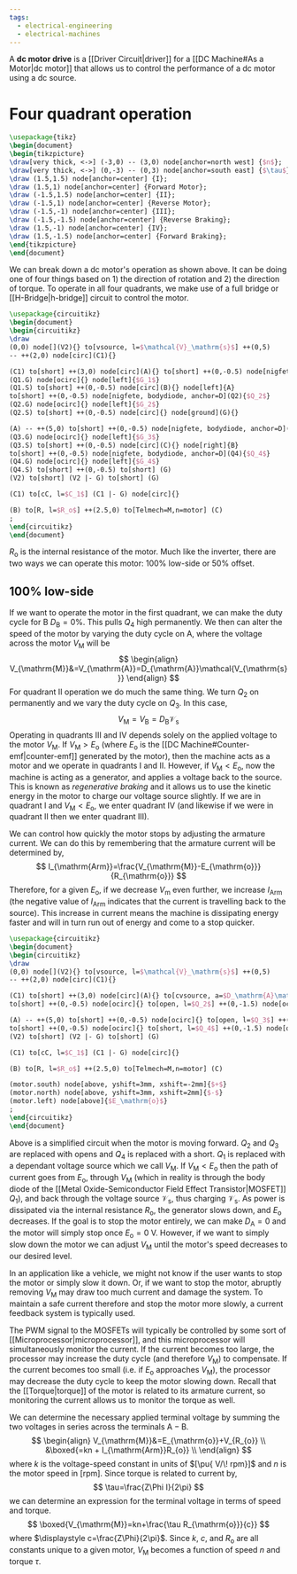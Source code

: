 ```yaml
---
tags:
  - electrical-engineering
  - electrical-machines
---
```

A **dc motor drive** is a [[Driver Circuit|driver]] for a [[DC Machine#As a Motor|dc motor]] that allows us to control the performance of a dc motor using a dc source.
# Four quadrant operation
```tikz
\usepackage{tikz}
\begin{document}
\begin{tikzpicture}
\draw[very thick, <->] (-3,0) -- (3,0) node[anchor=north west] {$n$};
\draw[very thick, <->] (0,-3) -- (0,3) node[anchor=south east] {$\tau$};
\draw (1.5,1.5) node[anchor=center] {I};
\draw (1.5,1) node[anchor=center] {Forward Motor};
\draw (-1.5,1.5) node[anchor=center] {II};
\draw (-1.5,1) node[anchor=center] {Reverse Motor};
\draw (-1.5,-1) node[anchor=center] {III};
\draw (-1.5,-1.5) node[anchor=center] {Reverse Braking};
\draw (1.5,-1) node[anchor=center] {IV};
\draw (1.5,-1.5) node[anchor=center] {Forward Braking};
\end{tikzpicture}
\end{document}
```
We can break down a dc motor's operation as shown above. It can be doing one of four things based on 1) the direction of rotation and 2) the direction of torque. To operate in all four quadrants, we make use of a full bridge or [[H-Bridge|h-bridge]] circuit to control the motor.
```tikz
\usepackage{circuitikz}
\begin{document}
\begin{circuitikz}
\draw
(0,0) node[](V2){} to[vsource, l=$\mathcal{V}_\mathrm{s}$] ++(0,5)
-- ++(2,0) node[circ](C1){}

(C1) to[short] ++(3,0) node[circ](A){} to[short] ++(0,-0.5) node[nigfete, bodydiode, anchor=D](Q1){$Q_1$} 
(Q1.G) node[ocirc]{} node[left]{$G_1$}
(Q1.S) to[short] ++(0,-0.5) node[circ](B){} node[left]{A}
to[short] ++(0,-0.5) node[nigfete, bodydiode, anchor=D](Q2){$Q_2$}
(Q2.G) node[ocirc]{} node[left]{$G_2$}
(Q2.S) to[short] ++(0,-0.5) node[circ]{} node[ground](G){}

(A) -- ++(5,0) to[short] ++(0,-0.5) node[nigfete, bodydiode, anchor=D](Q3){$Q_3$}
(Q3.G) node[ocirc]{} node[left]{$G_3$}
(Q3.S) to[short] ++(0,-0.5) node[circ](C){} node[right]{B}
to[short] ++(0,-0.5) node[nigfete, bodydiode, anchor=D](Q4){$Q_4$}
(Q4.G) node[ocirc]{} node[left]{$G_4$}
(Q4.S) to[short] ++(0,-0.5) to[short] (G)
(V2) to[short] (V2 |- G) to[short] (G)

(C1) to[cC, l=$C_1$] (C1 |- G) node[circ]{}

(B) to[R, l=$R_o$] ++(2.5,0) to[Telmech=M,n=motor] (C)
;
\end{circuitikz}
\end{document}
```
$R_{\mathrm{o}}$ is the internal resistance of the motor. Much like the inverter, there are two ways we can operate this motor: $100\%$ low-side or $50\%$ offset.
## $100\%$ low-side
If we want to operate the motor in the first quadrant, we can make the duty cycle for $\mathrm{B}$ $D_{\mathrm{B}}=0\%$. This pulls $Q_{4}$ high permanently. We then can alter the speed of the motor by varying the duty cycle on $\mathrm{A}$, where the voltage across the motor $V_{\mathrm{M}}$ will be
$$
\begin{align}
V_{\mathrm{M}}&=V_{\mathrm{A}}=D_{\mathrm{A}}\mathcal{V_{\mathrm{s}}}
\end{align}
$$
For quadrant $\mathrm{II}$ operation we do much the same thing. We turn $Q_{2}$ on permanently and we vary the duty cycle on $Q_{3}$. In this case,
$$
V_{\mathrm{M}}=V_{\mathrm{B}}=D_{\mathrm{B}}\mathcal{V}_{\mathrm{s}}
$$
Operating in quadrants $\mathrm{III}$ and $\mathrm{IV}$ depends solely on the applied voltage to the motor $V_{\mathrm{M}}$. If $V_{\mathrm{M}}>E_{\mathrm{o}}$ (where $E_{\mathrm{o}}$ is the [[DC Machine#Counter-emf|counter-emf]] generated by the motor), then the machine acts as a motor and we operate in quadrants $\mathrm{I}$ and $\mathrm{II}$. However, if $V_{\mathrm{M}}<E_{\mathrm{o}}$, now the machine is acting as a generator, and applies a voltage back to the source. This is known as *regenerative braking* and it allows us to use the kinetic energy in the motor to charge our voltage source slightly. If we are in quadrant $\mathrm{I}$ and $V_{\mathrm{M}}<E_{\mathrm{o}}$, we enter quadrant $\mathrm{IV}$ (and likewise if we were in quadrant $\mathrm{II}$ then we enter quadrant $\mathrm{III}$). 

We can control how quickly the motor stops by adjusting the armature current. We can do this by remembering that the armature current will be determined by,
$$
I_{\mathrm{Arm}}=\frac{V_{\mathrm{M}}-E_{\mathrm{o}}}{R_{\mathrm{o}}}
$$
Therefore, for a given $E_{\mathrm{o}}$, if we decrease $V_{\mathrm{m}}$ even further, we increase $I_{\mathrm{Arm}}$ (the negative value of $I_\mathrm{Arm}$ indicates that the current is travelling back to the source). This increase in current means the machine is dissipating energy faster and will in turn run out of energy and come to a stop quicker.
```tikz
\usepackage{circuitikz}
\begin{document}
\begin{circuitikz}
\draw
(0,0) node[](V2){} to[vsource, l=$\mathcal{V}_\mathrm{s}$] ++(0,5)
-- ++(2,0) node[circ](C1){}

(C1) to[short] ++(3,0) node[circ](A){} to[cvsource, a=$D_\mathrm{A}\mathcal{V}_\mathrm{s}$, l=$V_\mathrm{M}$] ++(0,-2.5) node[circ](B){} node[left]{A}
to[short] ++(0,-0.5) node[ocirc]{} to[open, l=$Q_2$] ++(0,-1.5) node[ocirc]{} to[short] ++(0,-0.5) node[circ]{} node[ground](G){}

(A) -- ++(5,0) to[short] ++(0,-0.5) node[ocirc]{} to[open, l=$Q_3$] ++(0,-1.5) node[ocirc]{} to[short] ++(0,-0.5) node[circ](C){} node[right]{B}
to[short] ++(0,-0.5) node[ocirc]{} to[short, l=$Q_4$] ++(0,-1.5) node[ocirc]{} to[short] ++(0,-0.5) to[short] (G)
(V2) to[short] (V2 |- G) to[short] (G)

(C1) to[cC, l=$C_1$] (C1 |- G) node[circ]{}

(B) to[R, l=$R_o$] ++(2.5,0) to[Telmech=M,n=motor] (C)

(motor.south) node[above, yshift=3mm, xshift=-2mm]{$+$}
(motor.north) node[above, yshift=3mm, xshift=2mm]{$-$}
(motor.left) node[above]{$E_\mathrm{o}$}
;
\end{circuitikz}
\end{document}
```
Above is a simplified circuit when the motor is moving forward. $Q_{2}$ and $Q_{3}$ are replaced with opens and $Q_{4}$ is replaced with a short. $Q_{1}$ is replaced with a dependant voltage source which we call $V_{\mathrm{M}}$. If $V_{\mathrm{M}}<E_{\mathrm{o}}$ then the path of current goes from $E_{\mathrm{o}}$, through $V_{\mathrm{M}}$ (which in reality is through the body diode of the [[Metal Oxide-Semiconductor Field Effect Transistor|MOSFET]] $Q_{1}$), and back through the voltage source $\mathcal{V}_{\mathrm{s}}$, thus charging $\mathcal{V}_{\mathrm{s}}$. As power is dissipated via the internal resistance $R_{\mathrm{o}}$, the generator slows down, and $E_{\mathrm{o}}$ decreases. If the goal is to stop the motor entirely, we can make $D_{\mathrm{A}}=0$ and the motor will simply stop once $E_{\mathrm{o}}=0\ \mathrm{V}$. However, if we want to simply slow down the motor we can adjust $V_{\mathrm{M}}$ until the motor's speed decreases to our desired level.

In an application like a vehicle, we might not know if the user wants to stop the motor or simply slow it down. Or, if we want to stop the motor, abruptly removing $V_{\mathrm{M}}$ may draw too much current and damage the system. To maintain a safe current therefore and stop the motor more slowly, a current feedback system is typically used. 

The PWM signal to the MOSFETs will typically be controlled by some sort of [[Microprocessor|microprocessor]], and this microprocessor will simultaneously monitor the current. If the current becomes too large, the processor may increase the duty cycle (and therefore $V_{\mathrm{M}}$) to compensate. If the current becomes too small (i.e. if $E_{\mathrm{o}}$ approaches $V_{\mathrm{M}}$), the processor may decrease the duty cycle to keep the motor slowing down. Recall that the [[Torque|torque]] of the motor is related to its armature current, so monitoring the current allows us to monitor the torque as well.

We can determine the necessary applied terminal voltage by summing the two voltages in series across the terminals $\mathrm{A-B}$.
$$
\begin{align}
V_{\mathrm{M}}&=E_{\mathrm{o}}+V_{R_{o}} \\
&\boxed{=kn + I_{\mathrm{Arm}}R_{o}} \\
\end{align}
$$
where $k$ is the voltage-speed constant in units of $[\pu{ V/\! rpm}]$ and $n$ is the motor speed in $[\mathrm{rpm}]$. Since torque is related to current by,
$$
\tau=\frac{Z\Phi I}{2\pi}
$$
we can determine an expression for the terminal voltage in terms of speed and torque.
$$
\boxed{V_{\mathrm{M}}=kn+\frac{\tau R_{\mathrm{o}}}{c}}
$$
where $\displaystyle c=\frac{Z\Phi}{2\pi}$. Since $k$, $c$, and $R_{\mathrm{o}}$ are all constants unique to a given motor, $V_{\mathrm{M}}$ becomes a function of speed $n$ and torque $\tau$.